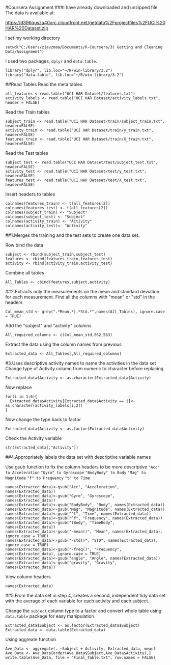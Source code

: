 #Coursera Assignment
###I have already downloaded and unzipped file
The data is available at:

<https://d396qusza40orc.cloudfront.net/getdata%2Fprojectfiles%2FUCI%20HAR%20Dataset.zip>

I set my working directory
```{r}
setwd("C:/Users/zjavzmaa/Documents/R-Coursera/3) Getting and Cleaning Data/Assignment")
```

I used two packages, `dplyr` and `data.table`.
```{r}
library("dplyr", lib.loc="~/R/win-library/3.2")
library("data.table", lib.loc="~/R/win-library/3.2")
```


##Read Tables
Read the meta tables
```{r}
all_features <-read.table("UCI HAR Dataset/features.txt")
activity_labels <- read.table("UCI HAR Dataset/activity_labels.txt", header = FALSE)
```
Read the Train tables
```{r}
subject_train <- read.table("UCI HAR Dataset/train/subject_train.txt", header=FALSE)
activity_train <- read.table("UCI HAR Dataset/train/y_train.txt", header=FALSE)
features_train <- read.table("UCI HAR Dataset/train/X_train.txt", header=FALSE)
```
Read the Test tables
```{r}
subject_test <- read.table("UCI HAR Dataset/test/subject_test.txt", header=FALSE)
activity_test <- read.table("UCI HAR Dataset/test/y_test.txt", header=FALSE)
features_test <- read.table("UCI HAR Dataset/test/X_test.txt", header=FALSE)
```
Insert headers to tables
```{r}
colnames(features_train) <- t(all_features[2])
colnames(features_test) <- t(all_features[2])
colnames(subject_train) <- "Subject"
colnames(subject_test) <- "Subject"
colnames(activity_train) <- "Activity"
colnames(activity_test)<- "Activity"
```

##1.Merges the training and the test sets to create one data set.

Row bind the data
```
subject <- rbind(subject_train,subject_test)
features <- rbind(features_train,features_test)
activity <- rbind(activity_train,activity_test)
```

Combine all tables
```
All_Tables <- cbind(features,subject,activity)
```

##2.Extracts only the measurements on the mean and standard deviation for each measurement.
Find all the columns with "mean" or "std" in the headers
```
Col_mean_std <- grep(".*Mean.*|.*Std.*",names(All_Tables), ignore.case = TRUE)
```
Add the "subject" and "activity" columns
```
All_required_columns <- c(Col_mean_std,562,563)
```

Extract the data using the column names from previous
```
Extracted_data <- All_Tables[,All_required_columns]
```

#3.Uses descriptive activity names to name the activities in the data set
Change type of Activity column from numeric to character before replacing
```
Extracted_data$Activity <- as.character(Extracted_data$Activity)
```

Now replace 
```
for(i in 1:6){
  Extracted_data$Activity[Extracted_data$Activity == i]<- as.character(activity_labels[i,2])
}
```
Now change the type back to factor
```
Extracted_data$Activity <- as.factor(Extracted_data$Activity)
```
Check the Activity variable
```
str(Extracted_data[,"Activity"])
```

##4.Appropriately labels the data set with descriptive variable names

Use gsub function to fix the column headers to be more descriptive
`"Acc" to Acceleration`
`"Gyro" to Gyroscope`
`"BodyBody" to Body`
`"Mag" to Magnitude`
`"f" to Frequency`
`"t" to Time`

```
names(Extracted_data)<-gsub("Acc", "Acceleration", names(Extracted_data))
names(Extracted_data)<-gsub("Gyro", "Gyroscope", names(Extracted_data))
names(Extracted_data)<-gsub("BodyBody", "Body", names(Extracted_data))
names(Extracted_data)<-gsub("Mag", "Magnitude", names(Extracted_data))
names(Extracted_data)<-gsub("^t", "Time", names(Extracted_data))
names(Extracted_data)<-gsub("^f", "Frequency", names(Extracted_data))
names(Extracted_data)<-gsub("tBody", "TimeBody", names(Extracted_data))
names(Extracted_data)<-gsub("-mean()", "Mean", names(Extracted_data), ignore.case = TRUE)
names(Extracted_data)<-gsub("-std()", "STD", names(Extracted_data), ignore.case = TRUE)
names(Extracted_data)<-gsub("-freq()", "Frequency", names(Extracted_data), ignore.case = TRUE)
names(Extracted_data)<-gsub("angle", "Angle", names(Extracted_data))
names(Extracted_data)<-gsub("gravity", "Gravity", names(Extracted_data))
```
View column headers
```
names(Extracted_data)
```


##5.From the data set in step 4, creates a second, independent tidy data set with the average of each variable for each activity and each subject.

Change the `subject` column type to a factor and convert whole table using `data.table` package for easy manipulation
```
Extracted_data$Subject <- as.factor(Extracted_data$Subject)
Extracted_data <- data.table(Extracted_data)
```

Using aggreate function
```
Ave_Data <- aggregate(. ~Subject + Activity, Extracted_data, mean)
Ave_Data <- Ave_Data[order(Ave_Data$Subject,Ave_Data$Activity),]
write.table(Ave_Data, file = "Final_Table.txt", row.names = FALSE)
```
